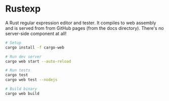 # Rustexp

A Rust regular expression editor and tester. It compiles to web assembly and
is served from from GitHub pages (from the docs directory). There's no
server-side component at all!

```sh
# Setup
cargo install -f cargo-web

# Run dev server
cargo web start --auto-reload

# Run tests
cargo test
cargo web test --nodejs

# Build binary
cargo web build
```
